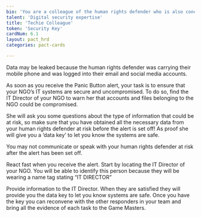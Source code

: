 ```yaml
---
bio: 'You are a colleague of the human rights defender who is also concerned about, and trained in digital security matters.'
talent: 'Digital security expertise'
title: 'Techie Colleague'
token: 'Security Key'
cardNum: 6.1
layout: pact_hrd
categories: pact-cards

---
```


Data may be leaked because the human rights defender was carrying their mobile phone and was logged into their email and social media accounts.

As soon as you receive the Panic Button alert, your task is to ensure that your NGO’s IT systems are secure and uncompromised. To do so, find the IT Director of your NGO to warn her that accounts and files belonging to the NGO could be compromised.

She will ask you some questions about the type of information that could be at risk, so make sure that you have obtained all the necessary data from your human rights defender at risk before the alert is set off! As proof she will give you a ‘data key’ to let you know the systems are safe.

You may not communicate or speak with your human rights defender at risk after the alert has been set off.

React fast when you receive the alert. Start by locating the IT Director of your NGO. You will be able to identify this person because they will be wearing a name tag stating “IT DIRECTOR”

Provide information to the IT Director. When they are satisfied they will provide you the data key to let you know systems are safe. Once you have the key you can reconvene with the other responders in your team and bring all the evidence of each task to the Game Masters.